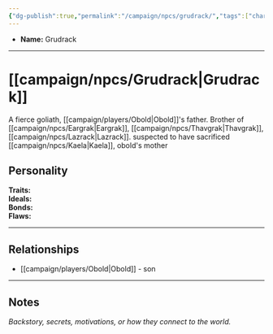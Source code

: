 ```yaml
---
{"dg-publish":true,"permalink":"/campaign/npcs/grudrack/","tags":["character","npc"],"noteIcon":"","created":"2025-10-26T18:47:54.838-07:00","updated":"2025-10-27T16:37:18.467-07:00"}
---
```



<p><span><ul>
<li dir="auto"><strong>Name:</strong> Grudrack</li>
</ul></span></p>

---

# [[campaign/npcs/Grudrack\|Grudrack]]
A fierce goliath, [[campaign/players/Obold\|Obold]]'s father. Brother of [[campaign/npcs/Eargrak\|Eargrak]], [[campaign/npcs/Thavgrak\|Thavgrak]], [[campaign/npcs/Lazrack\|Lazrack]].
suspected to have sacrificed [[campaign/npcs/Kaela\|Kaela]], obold's mother
## Personality
**Traits:**  
**Ideals:**  
**Bonds:**  
**Flaws:**  

---

## Relationships
- [[campaign/players/Obold\|Obold]] - son

---

## Notes
*Backstory, secrets, motivations, or how they connect to the world.*